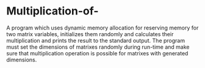 # Multiplication-of-
A program which uses dynamic memory allocation for reserving memory for two matrix variables, initializes them randomly and calculates their multiplication and prints the result to the standard output. The program must set the dimensions of matrixes randomly during run-time and make sure that multiplication operation is possible for matrixes with generated dimensions.
